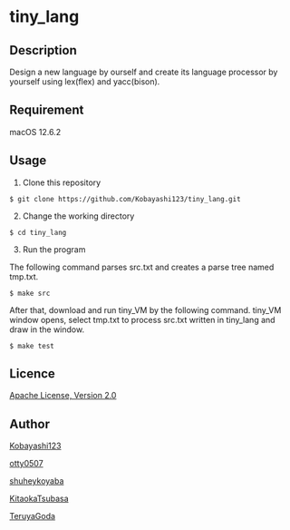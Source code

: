# tiny_lang

## Description

Design a new language by ourself and create its language processor by yourself using lex(flex) and yacc(bison).

## Requirement

macOS 12.6.2

## Usage

1. Clone this repository

```
$ git clone https://github.com/Kobayashi123/tiny_lang.git
```

2. Change the working directory
```
$ cd tiny_lang
```

3. Run the program

The following command parses src.txt and creates a parse tree named tmp.txt.
```
$ make src
```

After that, download and run tiny_VM by the following command. tiny_VM window opens, select tmp.txt to process src.txt written in tiny_lang and draw in the window.
```
$ make test
```

## Licence

[Apache License, Version 2.0](https://github.com/Kobayashi123/tiny_lang/blob/main/LICENCE)

## Author

[Kobayashi123](https://github.com/Kobayashi123)

[otty0507](https://github.com/otty0507)

[shuheykoyaba](https://github.com/shuheykoyama)

[KitaokaTsubasa](https://github.com/KitaokaTsubasa)

[TeruyaGoda](https://github.com/Gteruya)
